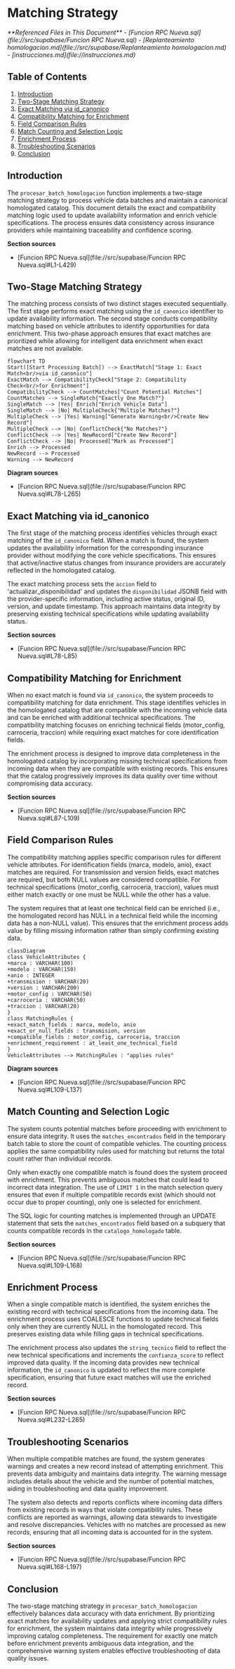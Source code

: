 # Matching Strategy

<cite>
**Referenced Files in This Document**   
- [Funcion RPC Nueva.sql](file://src/supabase/Funcion RPC Nueva.sql)
- [Replanteamiento homologacion.md](file://src/supabase/Replanteamiento homologacion.md)
- [instrucciones.md](file://instrucciones.md)
</cite>

## Table of Contents
1. [Introduction](#introduction)
2. [Two-Stage Matching Strategy](#two-stage-matching-strategy)
3. [Exact Matching via id_canonico](#exact-matching-via-id_canonico)
4. [Compatibility Matching for Enrichment](#compatibility-matching-for-enrichment)
5. [Field Comparison Rules](#field-comparison-rules)
6. [Match Counting and Selection Logic](#match-counting-and-selection-logic)
7. [Enrichment Process](#enrichment-process)
8. [Troubleshooting Scenarios](#troubleshooting-scenarios)
9. [Conclusion](#conclusion)

## Introduction
The `procesar_batch_homologacion` function implements a two-stage matching strategy to process vehicle data batches and maintain a canonical homologated catalog. This document details the exact and compatibility matching logic used to update availability information and enrich vehicle specifications. The process ensures data consistency across insurance providers while maintaining traceability and confidence scoring.

**Section sources**
- [Funcion RPC Nueva.sql](file://src/supabase/Funcion RPC Nueva.sql#L1-L429)

## Two-Stage Matching Strategy
The matching process consists of two distinct stages executed sequentially. The first stage performs exact matching using the `id_canonico` identifier to update availability information. The second stage conducts compatibility matching based on vehicle attributes to identify opportunities for data enrichment. This two-phase approach ensures that exact matches are prioritized while allowing for intelligent data enrichment when exact matches are not available.

```mermaid
flowchart TD
Start([Start Processing Batch]) --> ExactMatch["Stage 1: Exact Match<br/>via id_canonico"]
ExactMatch --> CompatibilityCheck["Stage 2: Compatibility Check<br/>for Enrichment"]
CompatibilityCheck --> CountMatches["Count Potential Matches"]
CountMatches --> SingleMatch{"Exactly One Match?"}
SingleMatch --> |Yes| Enrich["Enrich Vehicle Data"]
SingleMatch --> |No| MultipleCheck{"Multiple Matches?"}
MultipleCheck --> |Yes| Warning["Generate Warning<br/>Create New Record"]
MultipleCheck --> |No| ConflictCheck{"No Matches?"}
ConflictCheck --> |Yes| NewRecord["Create New Record"]
ConflictCheck --> |No| Processed["Mark as Processed"]
Enrich --> Processed
NewRecord --> Processed
Warning --> NewRecord
```

**Diagram sources**
- [Funcion RPC Nueva.sql](file://src/supabase/Funcion RPC Nueva.sql#L78-L265)

## Exact Matching via id_canonico
The first stage of the matching process identifies vehicles through exact matching of the `id_canonico` field. When a match is found, the system updates the availability information for the corresponding insurance provider without modifying the core vehicle specifications. This ensures that active/inactive status changes from insurance providers are accurately reflected in the homologated catalog.

The exact matching process sets the `accion` field to 'actualizar_disponibilidad' and updates the `disponibilidad` JSONB field with the provider-specific information, including active status, original ID, version, and update timestamp. This approach maintains data integrity by preserving existing technical specifications while updating availability status.

**Section sources**
- [Funcion RPC Nueva.sql](file://src/supabase/Funcion RPC Nueva.sql#L78-L85)

## Compatibility Matching for Enrichment
When no exact match is found via `id_canonico`, the system proceeds to compatibility matching for data enrichment. This stage identifies vehicles in the homologated catalog that are compatible with the incoming vehicle data and can be enriched with additional technical specifications. The compatibility matching focuses on enriching technical fields (motor_config, carroceria, traccion) while requiring exact matches for core identification fields.

The enrichment process is designed to improve data completeness in the homologated catalog by incorporating missing technical specifications from incoming data when they are compatible with existing records. This ensures that the catalog progressively improves its data quality over time without compromising data accuracy.

**Section sources**
- [Funcion RPC Nueva.sql](file://src/supabase/Funcion RPC Nueva.sql#L87-L109)

## Field Comparison Rules
The compatibility matching applies specific comparison rules for different vehicle attributes. For identification fields (marca, modelo, anio), exact matches are required. For transmission and version fields, exact matches are required, but both NULL values are considered compatible. For technical specifications (motor_config, carroceria, traccion), values must either match exactly or one must be NULL while the other has a value.

The system requires that at least one technical field can be enriched (i.e., the homologated record has NULL in a technical field while the incoming data has a non-NULL value). This ensures that the enrichment process adds value by filling missing information rather than simply confirming existing data.

```mermaid
classDiagram
class VehicleAttributes {
+marca : VARCHAR(100)
+modelo : VARCHAR(150)
+anio : INTEGER
+transmision : VARCHAR(20)
+version : VARCHAR(200)
+motor_config : VARCHAR(50)
+carroceria : VARCHAR(50)
+traccion : VARCHAR(20)
}
class MatchingRules {
+exact_match_fields : marca, modelo, anio
+exact_or_null_fields : transmision, version
+compatible_fields : motor_config, carroceria, traccion
+enrichment_requirement : at_least_one_technical_field
}
VehicleAttributes --> MatchingRules : "applies rules"
```

**Diagram sources**
- [Funcion RPC Nueva.sql](file://src/supabase/Funcion RPC Nueva.sql#L109-L137)

## Match Counting and Selection Logic
The system counts potential matches before proceeding with enrichment to ensure data integrity. It uses the `matches_encontrados` field in the temporary batch table to store the count of compatible vehicles. The counting process applies the same compatibility rules used for matching but returns the total count rather than individual records.

Only when exactly one compatible match is found does the system proceed with enrichment. This prevents ambiguous matches that could lead to incorrect data integration. The use of `LIMIT 1` in the match selection query ensures that even if multiple compatible records exist (which should not occur due to proper counting), only one is selected for enrichment.

The SQL logic for counting matches is implemented through an UPDATE statement that sets the `matches_encontrados` field based on a subquery that counts compatible records in the `catalogo_homologado` table.

**Section sources**
- [Funcion RPC Nueva.sql](file://src/supabase/Funcion RPC Nueva.sql#L109-L168)

## Enrichment Process
When a single compatible match is identified, the system enriches the existing record with technical specifications from the incoming data. The enrichment process uses COALESCE functions to update technical fields only when they are currently NULL in the homologated record. This preserves existing data while filling gaps in technical specifications.

The enrichment process also updates the `string_tecnico` field to reflect the new technical specifications and increments the `confianza_score` to reflect improved data quality. If the incoming data provides new technical information, the `id_canonico` is updated to reflect the more complete specification, ensuring that future exact matches will use the enriched record.

**Section sources**
- [Funcion RPC Nueva.sql](file://src/supabase/Funcion RPC Nueva.sql#L232-L265)

## Troubleshooting Scenarios
When multiple compatible matches are found, the system generates warnings and creates a new record instead of attempting enrichment. This prevents data ambiguity and maintains data integrity. The warning message includes details about the vehicle and the number of potential matches, aiding in troubleshooting and data quality improvement.

The system also detects and reports conflicts where incoming data differs from existing records in ways that violate compatibility rules. These conflicts are reported as warnings, allowing data stewards to investigate and resolve discrepancies. Vehicles with no matches are processed as new records, ensuring that all incoming data is accounted for in the system.

**Section sources**
- [Funcion RPC Nueva.sql](file://src/supabase/Funcion RPC Nueva.sql#L168-L197)

## Conclusion
The two-stage matching strategy in `procesar_batch_homologacion` effectively balances data accuracy with data enrichment. By prioritizing exact matches for availability updates and applying strict compatibility rules for enrichment, the system maintains data integrity while progressively improving catalog completeness. The requirement for exactly one match before enrichment prevents ambiguous data integration, and the comprehensive warning system enables effective troubleshooting of data quality issues.